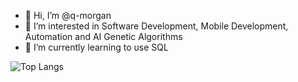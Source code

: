 - 👋 Hi, I’m @q-morgan
- 👀 I’m interested in Software Development, Mobile Development, Automation and AI Genetic Algorithms
- 🌱 I’m currently learning to use SQL


![Top Langs](https://github-readme-stats.vercel.app/api/top-langs/?username=q-morgan&hide=javascript,css,scss,html&theme=tokyonight)
